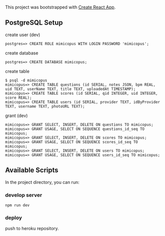 This project was bootstrapped with [Create React App](https://github.com/facebookincubator/create-react-app).

## PostgreSQL Setup

create user (dev)
```
postgres=> CREATE ROLE mimicopus WITH LOGIN PASSWORD 'mimicopus';
```

create database
```
postgres=> CREATE DATABASE mimicopus;
```

create table
```
$ psql -d mimicopus
mimicopus=> CREATE TABLE questions (id SERIAL, notes JSON, bpm REAL, uid TEXT, userName TEXT, title TEXT, uploadedAt TIMESTAMP);
mimicopus=> CREATE TABLE scores (id SERIAL, qid INTEGER, uid INTEGER, score REAL);
mimicopus=> CREATE TABLE users (id SERIAL, provider TEXT, idByProvider TEXT, username TEXT, photoURL TEXT);
```

grant (dev)
```
mimicopus=> GRANT SELECT, INSERT, DELETE ON questions TO mimicopus;
mimicopus=> GRANT USAGE, SELECT ON SEQUENCE questions_id_seq TO mimicopus;
mimicopus=> GRANT SELECT, INSERT, DELETE ON scores TO mimicopus;
mimicopus=> GRANT USAGE, SELECT ON SEQUENCE scores_id_seq TO mimicopus;
mimicopus=> GRANT SELECT, INSERT, DELETE ON users TO mimicopus;
mimicopus=> GRANT USAGE, SELECT ON SEQUENCE users_id_seq TO mimicopus;
```

## Available Scripts

In the project directory, you can run:

### develop server
`npm run dev`

### deploy
push to heroku repository.
